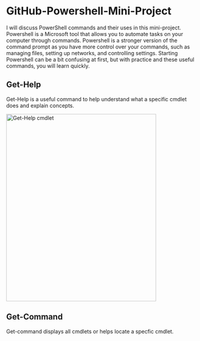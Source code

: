 # GitHub-Powershell-Mini-Project
<p> I will discuss PowerShell commands and their uses in this mini-project. Powershell is a Microsoft tool that allows you to automate tasks on your computer through commands. Powershell is a stronger version of the command prompt as you have more control over your commands, such as managing files, setting up networks, and controlling settings. Starting Powershell can be a bit confusing at first, but with practice and these useful commands, you will learn quickly.</p>

<h2>Get-Help</h2>
<p>Get-Help is a useful command to help understand what a specific cmdlet does and explain concepts.</p>
<img src="Images/GetHelp.png" alt="Get-Help cmdlet" style="width:400px;height:500px;">

<h2>Get-Command</h2>
<p>Get-command displays all cmdlets or helps locate a specfic cmdlet.</p>
<img>
